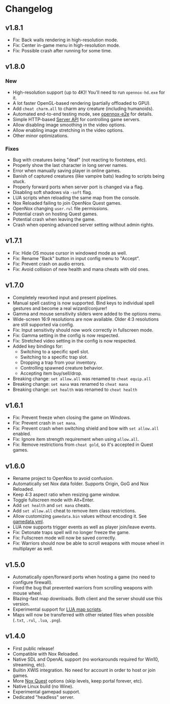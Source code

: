 # Changelog

## v1.8.1

- Fix: Back walls rendering in high-resolution mode.
- Fix: Center in-game menu in high-resolution mode.
- Fix: Possible crash after running for some time.

## v1.8.0

### New

- High-resolution support (up to 4K)! You'll need to run `opennox-hd.exe` for it.
- A lot faster OpenGL-based rendering (partially offloaded to GPU).
- Add `cheat charm.all` to charm any creature (including humanoids).
- Automated end-to-end testing mode, see [opennox-e2e](https://github.com/noxworld-dev/opennox-e2e) for details.
- Simple HTTP-based [Server API](./docs/server-api.md) for controlling game servers.
- Allow disabling image smoothing in the video options.
- Allow enabling image stretching in the video options.
- Other minor optimizations.

### Fixes

- Bug with creatures being "deaf" (not reacting to footsteps, etc).
- Properly show the last character in long server names.
- Error when manually saving player in online games.
- Banish of captured creatures (like vampire bats) leading to scripts being stuck.
- Properly forward ports when server port is changed via a flag.
- Disabling soft shadows via `-soft` flag.
- LUA scripts when reloading the same map from the console.
- Nox Reloaded failing to join OpenNox Quest games.
- OpenNox changing `user.rul` file permissions.
- Potential crash on hosting Quest games.
- Potential crash when leaving the game.
- Crash when opening advanced server setting without admin rights.

## v1.7.1

- Fix: Hide OS mouse cursor in windowed mode as well.
- Fix: Rename "Back" button in input config menu to "Accept".
- Fix: Prevent crash on audio errors.
- Fix: Avoid collision of new health and mana cheats with old ones.

## v1.7.0

- Completely reworked input and present pipelines.
- Manual spell casting is now supported. Bind keys to individual spell gestures and become a real wizard/conjurer!
- Gamma and mouse sensitivity sliders were added to the options menu.
- Wide-screen 16:9 resolutions are now available. Older 4:3 resolutions are still supported via config.
- Fix: Input sensitivity should now work correctly in fullscreen mode.
- Fix: Gamma setting in the config is now respected.
- Fix: Stretched video setting in the config is now respected.
- Added key bindings for:
  - Switching to a specific spell slot.
  - Switching to a specific trap slot.
  - Dropping a trap from your inventory.
  - Controlling spawned creature behavior.
  - Accepting item buy/sell/drop.
- Breaking change: `set allow.all` was renamed to `cheat equip.all`
- Breaking change: `set mana` was renamed to `cheat mana`
- Breaking change: `set health` was renamed to `cheat health`

## v1.6.1

- Fix: Prevent freeze when closing the game on Windows. 
- Fix: Prevent crash in `set mana`.
- Fix: Prevent crash when switching shield and bow with `set allow.all` enabled.
- Fix: Ignore item strength requirement when using `allow.all`.
- Fix: Remove restrictions from `cheat gold`, so it's accepted in Quest games.

## v1.6.0

- Rename project to OpenNox to avoid confusion.
- Automatically set Nox data folder. Supports Origin, GoG and Nox Reloaded.
- Keep 4:3 aspect ratio when resizing game window.
- Toggle fullscreen mode with Alt+Enter.
- Add `set health` and `set mana` cheats.
- Add `set allow.all` cheat to remove item class restrictions.
- Allow customizing `gamedata.bin` values without encoding it. See [gamedata.yml](./docs/gamedata-sample.yml).
- LUA now supports trigger events as well as player join/leave events.
- Fix: Detonate traps spell will no longer freeze the game.
- Fix: Fullscreen mode will now be saved correctly.
- Fix: Warriors should now be able to scroll weapons with mouse wheel in multiplayer as well.

## v1.5.0

- Automatically open/forward ports when hosting a game (no need to configure firewall).
- Fixed the bug that prevented warriors from scrolling weapons with mouse wheel.
- Blazing-fast map downloads. Both client and the server should use this version.
- Experimental support for [LUA map scripts](./docs/maps-lua.md).
- Maps will now be transferred with other related files when possible (`.txt`, `.rul`, `.lua`, `.png`).

## v1.4.0

- First public release!
- Compatible with Nox Reloaded.
- Native SDL and OpenAL support (no workarounds required for Win10, streaming, etc).
- Builtin XWIS integration. No need for account in order to host or join games.
- More [Nox Quest](./docs/game-quest.md) options (skip levels, keep portal forever, etc).
- Native Linux build (no Wine).
- Experimental gamepad support.
- Dedicated "headless" server.
